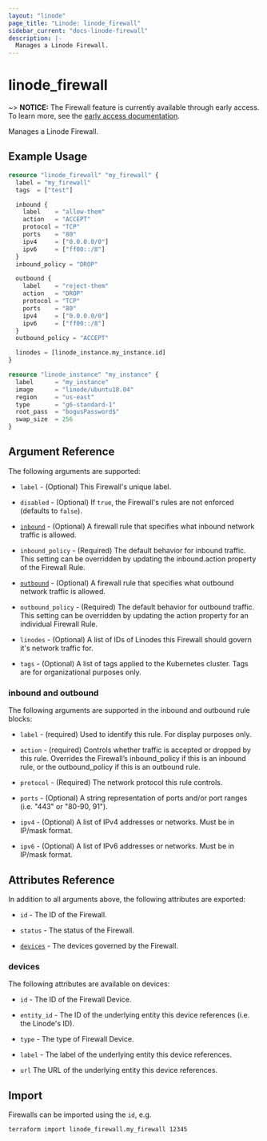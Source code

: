 ```yaml
---
layout: "linode"
page_title: "Linode: linode_firewall"
sidebar_current: "docs-linode-firewall"
description: |-
  Manages a Linode Firewall.
---
```


# linode\_firewall

~> **NOTICE:** The Firewall feature is currently available through early access. To learn more, see the [early access documentation](https://github.com/linode/terraform-provider-linode/tree/main/EARLY_ACCESS.md).

Manages a Linode Firewall.

## Example Usage

```terraform
resource "linode_firewall" "my_firewall" {
  label = "my_firewall"
  tags  = ["test"]

  inbound {
    label    = "allow-them"
    action   = "ACCEPT"
    protocol = "TCP"
    ports    = "80"
    ipv4     = ["0.0.0.0/0"]
    ipv6     = ["ff00::/8"]
  }
  inbound_policy = "DROP"

  outbound {
    label    = "reject-them"
    action   = "DROP"
    protocol = "TCP"
    ports    = "80"
    ipv4     = ["0.0.0.0/0"]
    ipv6     = ["ff00::/8"]
  }
  outbound_policy = "ACCEPT"

  linodes = [linode_instance.my_instance.id]
}

resource "linode_instance" "my_instance" {
  label      = "my_instance"
  image      = "linode/ubuntu18.04"
  region     = "us-east"
  type       = "g6-standard-1"
  root_pass  = "bogusPassword$"
  swap_size  = 256
}
```

## Argument Reference

The following arguments are supported:

* `label` - (Optional) This Firewall's unique label.

* `disabled` - (Optional) If `true`, the Firewall's rules are not enforced (defaults to `false`).

* [`inbound`](#inbound) - (Optional) A firewall rule that specifies what inbound network traffic is allowed.
  
* `inbound_policy` - (Required) The default behavior for inbound traffic. This setting can be overridden by updating the inbound.action property of the Firewall Rule.

* [`outbound`](#outbound) - (Optional) A firewall rule that specifies what outbound network traffic is allowed.
  
* `outbound_policy` - (Required) The default behavior for outbound traffic. This setting can be overridden by updating the action property for an individual Firewall Rule.

* `linodes` - (Optional) A list of IDs of Linodes this Firewall should govern it's network traffic for.

* `tags` - (Optional) A list of tags applied to the Kubernetes cluster. Tags are for organizational purposes only.

### inbound and outbound

The following arguments are supported in the inbound and outbound rule blocks:

* `label` - (required) Used to identify this rule. For display purposes only.
  
* `action` - (required) Controls whether traffic is accepted or dropped by this rule. Overrides the Firewall’s inbound_policy if this is an inbound rule, or the outbound_policy if this is an outbound rule.

* `protocol` - (Required) The network protocol this rule controls.

* `ports` - (Optional) A string representation of ports and/or port ranges (i.e. "443" or "80-90, 91").
  
* `ipv4` - (Optional) A list of IPv4 addresses or networks. Must be in IP/mask format.

* `ipv6` - (Optional) A list of IPv6 addresses or networks. Must be in IP/mask format.

## Attributes Reference

In addition to all arguments above, the following attributes are exported:

* `id` - The ID of the Firewall.

* `status` - The status of the Firewall.

* [`devices`](#devices) - The devices governed by the Firewall.

### devices

The following attributes are available on devices:

* `id` - The ID of the Firewall Device.

* `entity_id` - The ID of the underlying entity this device references (i.e. the Linode's ID).

* `type` - The type of Firewall Device.

* `label` - The label of the underlying entity this device references.

* `url` The URL of the underlying entity this device references.

## Import

Firewalls can be imported using the `id`, e.g.

```sh
terraform import linode_firewall.my_firewall 12345
```
